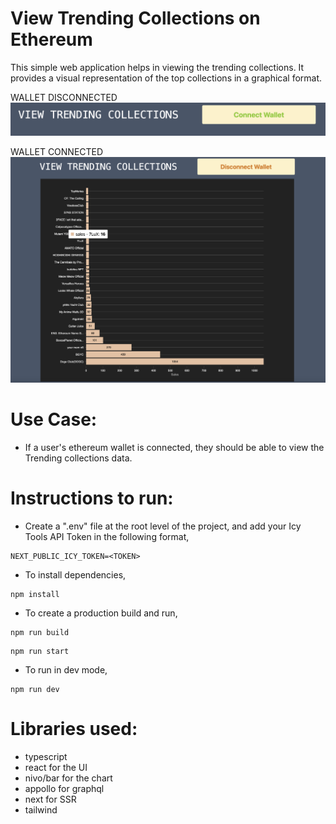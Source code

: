 # View Trending Collections on Ethereum

This simple web application helps in viewing the trending collections. It provides a visual representation of the top collections in a graphical format.

WALLET DISCONNECTED
![Alt text](/screenshots/Disconnected.png?raw=true "Wallet Disconnected")

WALLET CONNECTED
![Alt text](/screenshots/Connected.png?raw=true "Wallet Connected")

# Use Case:

- If a user's ethereum wallet is connected, they should be able to view the Trending collections data.

# Instructions to run:

- Create a ".env" file at the root level of the project, and add your Icy Tools API Token in the following format,

```
NEXT_PUBLIC_ICY_TOKEN=<TOKEN>
```

- To install dependencies,

```
npm install
```

- To create a production build and run,

```
npm run build
```

```
npm run start
```

- To run in dev mode,

```
npm run dev
```

# Libraries used:

- typescript
- react for the UI
- nivo/bar for the chart
- appollo for graphql
- next for SSR
- tailwind
